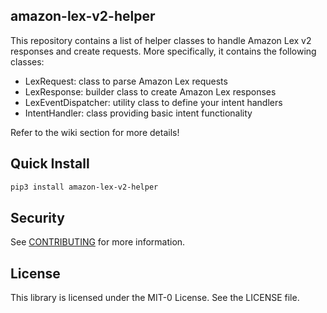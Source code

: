 ## amazon-lex-v2-helper

This repository contains a list of helper classes to handle Amazon Lex v2 responses and create requests.
More specifically, it contains the following classes:
* LexRequest: class to parse Amazon Lex requests
* LexResponse: builder class to create Amazon Lex responses
* LexEventDispatcher: utility class to define your intent handlers
* IntentHandler: class providing basic intent functionality

Refer to the wiki section for more details!

## Quick Install
```bash
pip3 install amazon-lex-v2-helper
```

## Security

See [CONTRIBUTING](CONTRIBUTING.md#security-issue-notifications) for more information.

## License

This library is licensed under the MIT-0 License. See the LICENSE file.

